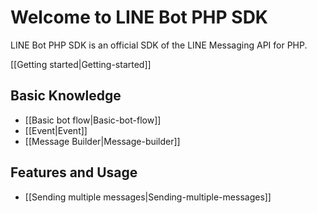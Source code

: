 Welcome to LINE Bot PHP SDK
==

LINE Bot PHP SDK is an official SDK of the LINE Messaging API for PHP.

[[Getting started|Getting-started]]

Basic Knowledge
--

- [[Basic bot flow|Basic-bot-flow]]
- [[Event|Event]]
- [[Message Builder|Message-builder]]

Features and Usage 
--

- [[Sending multiple messages|Sending-multiple-messages]]